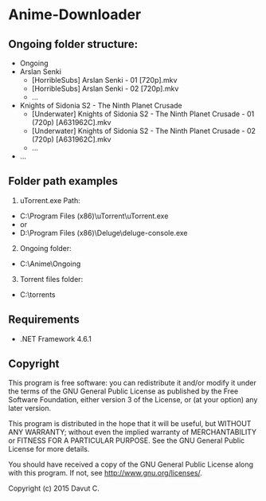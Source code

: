 # Anime-Downloader

## Ongoing folder structure:

* Ongoing
 * Arslan Senki
   * [HorribleSubs] Arslan Senki - 01 [720p].mkv
    * [HorribleSubs] Arslan Senki - 02 [720p].mkv
    * ...
 * Knights of Sidonia S2 - The Ninth Planet Crusade
   * [Underwater] Knights of Sidonia S2 - The Ninth Planet Crusade - 01 (720p) [A631962C].mkv
    * [Underwater] Knights of Sidonia S2 - The Ninth Planet Crusade - 02 (720p) [A631962C].mkv
    * ...
 * ...


## Folder path examples 

1. uTorrent.exe Path: 
 * C:\Program Files (x86)\uTorrent\uTorrent.exe
 * or
 * D:\Program Files (x86)\Deluge\deluge-console.exe
2. Ongoing folder:
 * C:\Anime\Ongoing
3. Torrent files folder:
 * C:\torrents


## Requirements 

* .NET Framework 4.6.1


## Copyright

This program is free software: you can redistribute it and/or modify
it under the terms of the GNU General Public License as published by
the Free Software Foundation, either version 3 of the License, or
(at your option) any later version.

This program is distributed in the hope that it will be useful,
but WITHOUT ANY WARRANTY; without even the implied warranty of
MERCHANTABILITY or FITNESS FOR A PARTICULAR PURPOSE.  See the
GNU General Public License for more details.

You should have received a copy of the GNU General Public License
along with this program.  If not, see <http://www.gnu.org/licenses/>.

Copyright (c) 2015 Davut C.
